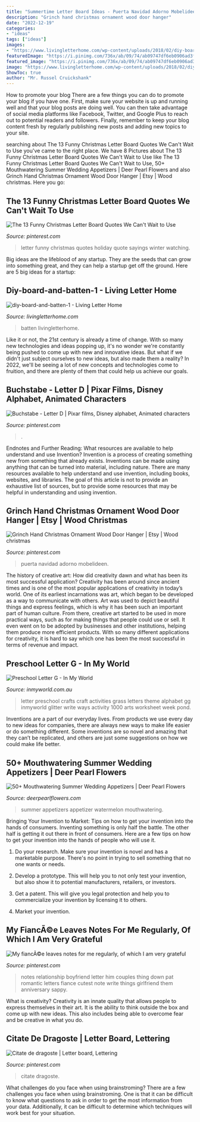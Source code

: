 ```yaml
---
title: "Summertime Letter Board Ideas - Puerta Navidad Adorno Mobelideen"
description: "Grinch hand christmas ornament wood door hanger"
date: "2022-12-19"
categories:
- "ideas"
tags: ["ideas"]
images:
- "https://www.livingletterhome.com/wp-content/uploads/2018/02/diy-board-and-batten-1.jpg"
featuredImage: "https://i.pinimg.com/736x/ab/09/74/ab09747df6eb0906ad3f8e28d9af8eb6.jpg"
featured_image: "https://i.pinimg.com/736x/ab/09/74/ab09747df6eb0906ad3f8e28d9af8eb6.jpg"
image: "https://www.livingletterhome.com/wp-content/uploads/2018/02/diy-board-and-batten-1.jpg"
ShowToc: true
author: "Mr. Russel Cruickshank"
---
```



How to promote your blog
There are a few things you can do to promote your blog if you have one. First, make sure your website is up and running well and that your blog posts are doing well. You can then take advantage of social media platforms like Facebook, Twitter, and Google Plus to reach out to potential readers and followers. Finally, remember to keep your blog content fresh by regularly publishing new posts and adding new topics to your site.

	

		
searching about The 13 Funny Christmas Letter Board Quotes We Can&#039;t Wait to Use you've came to the right place. We have 8 Pictures about The 13 Funny Christmas Letter Board Quotes We Can&#039;t Wait to Use like The 13 Funny Christmas Letter Board Quotes We Can&#039;t Wait to Use, 50+ Mouthwatering Summer Wedding Appetizers | Deer Pearl Flowers and also Grinch Hand Christmas Ornament Wood Door Hanger | Etsy | Wood christmas. Here you go:
		
    
## The 13 Funny Christmas Letter Board Quotes We Can&#039;t Wait To Use

<img loading=lazy src="https://i.pinimg.com/736x/5a/af/62/5aaf6267c9143e78aaaa17dc9feb58f0.jpg" onerror="this.onerror=null;this.src='https://tse4.mm.bing.net/th?id=OIP.m_uaKlwpUO55lFgxHWlgbAHaLH&amp;pid=15.1';" alt="The 13 Funny Christmas Letter Board Quotes We Can&#039;t Wait to Use">

_Source: pinterest.com_

>letter funny christmas quotes holiday quote sayings winter watching. 

	

Big ideas are the lifeblood of any startup. They are the seeds that can grow into something great, and they can help a startup get off the ground. Here are 5 big ideas for a startup: 

    
## Diy-board-and-batten-1 - Living Letter Home

<img loading=lazy src="https://www.livingletterhome.com/wp-content/uploads/2018/02/diy-board-and-batten-1.jpg" onerror="this.onerror=null;this.src='https://tse3.mm.bing.net/th?id=OIP.5gybpEmcrHCZ1caKRI4eogHaLH&amp;pid=15.1';" alt="diy-board-and-batten-1 - Living Letter Home">

_Source: livingletterhome.com_

>batten livingletterhome. 

	

Like it or not, the 21st century is already a time of change. With so many new technologies and ideas popping up, it's no wonder we're constantly being pushed to come up with new and innovative ideas. But what if we didn't just subject ourselves to new ideas, but also made them a reality? In 2022, we'll be seeing a lot of new concepts and technologies come to fruition, and there are plenty of them that could help us achieve our goals.

    
## Buchstabe - Letter D | Pixar Films, Disney Alphabet, Animated Characters

<img loading=lazy src="https://i.pinimg.com/736x/b8/46/88/b846888d1f495681da747cbe4eb7600f.jpg" onerror="this.onerror=null;this.src='https://tse2.mm.bing.net/th?id=OIP.N-3aCrhiSk1Ku3JKiOWrtQHaLE&amp;pid=15.1';" alt="Buchstabe - Letter D | Pixar films, Disney alphabet, Animated characters">

_Source: pinterest.com_

>. 

	

Endnotes and Further Reading: What resources are available to help understand and use Invention?
Invention is a process of creating something new from something that already exists. Inventions can be made using anything that can be turned into material, including nature. There are many resources available to help understand and use invention, including books, websites, and libraries. The goal of this article is not to provide an exhaustive list of sources, but to provide some resources that may be helpful in understanding and using invention.

    
## Grinch Hand Christmas Ornament Wood Door Hanger | Etsy | Wood Christmas

<img loading=lazy src="https://i.pinimg.com/736x/2d/c4/61/2dc46175106b415ca4950efdf01ef80b.jpg" onerror="this.onerror=null;this.src='https://tse2.mm.bing.net/th?id=OIP.biUPS-FrsvhBaOKj3pPwCwAAAA&amp;pid=15.1';" alt="Grinch Hand Christmas Ornament Wood Door Hanger | Etsy | Wood christmas">

_Source: pinterest.com_

>puerta navidad adorno mobelideen. 

	

The history of creative art: How did creativity dawn and what has been its most successful application?
Creativity has been around since ancient times and is one of the most popular applications of creativity in today’s world. One of its earliest incarnations was art, which began to be developed as a way to communicate with others. Art was used to depict beautiful things and express feelings, which is why it has been such an important part of human culture. From there, creative art started to be used in more practical ways, such as for making things that people could use or sell. It even went on to be adopted by businesses and other institutions, helping them produce more efficient products. With so many different applications for creativity, it is hard to say which one has been the most successful in terms of revenue and impact.

    
## Preschool Letter G - In My World

<img loading=lazy src="http://www.inmyworld.com.au/wp-content/uploads/2014/05/Letter-G-26-Custom.jpg" onerror="this.onerror=null;this.src='https://tse3.mm.bing.net/th?id=OIP.x5vTNMrDTifcpnrxLGFMcQHaLH&amp;pid=15.1';" alt="Preschool Letter G - In My World">

_Source: inmyworld.com.au_

>letter preschool crafts craft activities grass letters theme alphabet gg inmyworld glitter write ways activity 1000 arts worksheet week pond. 

	

Inventions are a part of our everyday lives. From products we use every day to new ideas for companies, there are always new ways to make life easier or do something different. Some inventions are so novel and amazing that they can’t be replicated, and others are just some suggestions on how we could make life better.

    
## 50+ Mouthwatering Summer Wedding Appetizers | Deer Pearl Flowers

<img loading=lazy src="https://www.deerpearlflowers.com/wp-content/uploads/2015/04/summer-appetizer-recipe-Watermelon-and-cucumber.jpg" onerror="this.onerror=null;this.src='https://tse1.mm.bing.net/th?id=OIP.Uw-WOFLW3sl9qYIMK53VTgHaKI&amp;pid=15.1';" alt="50+ Mouthwatering Summer Wedding Appetizers | Deer Pearl Flowers">

_Source: deerpearlflowers.com_

>summer appetizers appetizer watermelon mouthwatering. 

	

Bringing Your Invention to Market: Tips on how to get your invention into the hands of consumers.
Inventing something is only half the battle. The other half is getting it out there in front of consumers. Here are a few tips on how to get your invention into the hands of people who will use it.
1. Do your research. Make sure your invention is novel and has a marketable purpose. There's no point in trying to sell something that no one wants or needs.

2. Develop a prototype. This will help you to not only test your invention, but also show it to potential manufacturers, retailers, or investors.

3. Get a patent. This will give you legal protection and help you to commercialize your invention by licensing it to others.

4. Market your invention.

    
## My FiancÃ©e Leaves Notes For Me Regularly, Of Which I Am Very Grateful

<img loading=lazy src="https://i.pinimg.com/736x/18/57/49/185749510157ae78d3c24080bd8f53b8--love-notes-fun-things.jpg" onerror="this.onerror=null;this.src='https://tse1.mm.bing.net/th?id=OIP.ybqhHgZF0dI4eu7KciQBMQHaJ4&amp;pid=15.1';" alt="My fiancÃ©e leaves notes for me regularly, of which I am very grateful">

_Source: pinterest.com_

>notes relationship boyfriend letter him couples thing down pat romantic letters fiance cutest note write things girlfriend them anniversary sappy. 

	

What is creativity?
Creativity is an innate quality that allows people to express themselves in their art. It is the ability to think outside the box and come up with new ideas. This also includes being able to overcome fear and be creative in what you do.

    
## Citate De Dragoste | Letter Board, Lettering

<img loading=lazy src="https://i.pinimg.com/736x/ab/09/74/ab09747df6eb0906ad3f8e28d9af8eb6.jpg" onerror="this.onerror=null;this.src='https://tse3.mm.bing.net/th?id=OIP.nZj3c4NzWQiKqwZhm367eAHaHa&amp;pid=15.1';" alt="Citate de dragoste | Letter board, Lettering">

_Source: pinterest.com_

>citate dragoste. 

	

What challenges do you face when using brainstroming?
There are a few challenges you face when using brainstroming. One is that it can be difficult to know what questions to ask in order to get the most information from your data. Additionally, it can be difficult to determine which techniques will work best for your situation.

